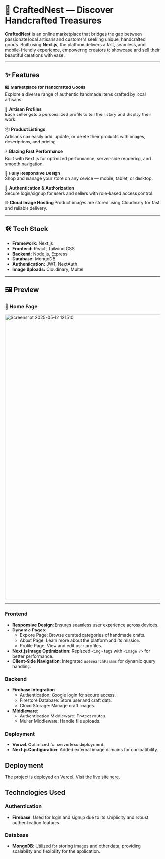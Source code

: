 # 🧵 CraftedNest — Discover Handcrafted Treasures

**CraftedNest** is an online marketplace that bridges the gap between passionate local artisans and customers seeking unique, handcrafted goods. Built using **Next.js**, the platform delivers a fast, seamless, and mobile-friendly experience, empowering creators to showcase and sell their beautiful creations with ease.

---

## ✨ Features

🛍️ **Marketplace for Handcrafted Goods**  
Explore a diverse range of authentic handmade items crafted by local artisans.

🧵 **Artisan Profiles**  
Each seller gets a personalized profile to tell their story and display their work.

📦 **Product Listings**  
Artisans can easily add, update, or delete their products with images, descriptions, and pricing.

⚡ **Blazing Fast Performance**  
Built with Next.js for optimized performance, server-side rendering, and smooth navigation.

📱 **Fully Responsive Design**  
Shop and manage your store on any device — mobile, tablet, or desktop.

🔐 **Authentication & Authorization**  
Secure login/signup for users and sellers with role-based access control.

🌐 **Cloud Image Hosting** 
Product images are stored using Cloudinary for fast and reliable delivery.

---

## 🛠️ Tech Stack

- **Framework:** Next.js  
- **Frontend:** React, Tailwind CSS  
- **Backend:** Node.js, Express 
- **Database:** MongoDB  
- **Authentication:** JWT, NextAuth 
- **Image Uploads:** Cloudinary, Multer 

---

## 🖼️ Preview

### 🔹 Home Page  
<img width="1829" height="927" alt="Screenshot 2025-05-12 121510" src="https://github.com/user-attachments/assets/c73e06a5-8f91-4e81-9bfa-e467770fcc40" />


---


### Frontend
- **Responsive Design**: Ensures seamless user experience across devices.
- **Dynamic Pages**:
  - Explore Page: Browse curated categories of handmade crafts.
  - About Page: Learn more about the platform and its mission.
  - Profile Page: View and edit user profiles.
- **Next.js Image Optimization**: Replaced `<img>` tags with `<Image />` for better performance.
- **Client-Side Navigation**: Integrated `useSearchParams` for dynamic query handling.

### Backend
- **Firebase Integration**:
  - Authentication: Google login for secure access.
  - Firestore Database: Store user and craft data.
  - Cloud Storage: Manage craft images.
- **Middleware**:
  - Authentication Middleware: Protect routes.
  - Multer Middleware: Handle file uploads.

### Deployment
- **Vercel**: Optimized for serverless deployment.
- **Next.js Configuration**: Added external image domains for compatibility.


## Deployment

The project is deployed on Vercel. Visit the live site [here](https://craftednest.vercel.app).




## Technologies Used

### Authentication
- **Firebase**: Used for login and signup due to its simplicity and robust authentication features.

### Database
- **MongoDB**: Utilized for storing images and other data, providing scalability and flexibility for the application.

